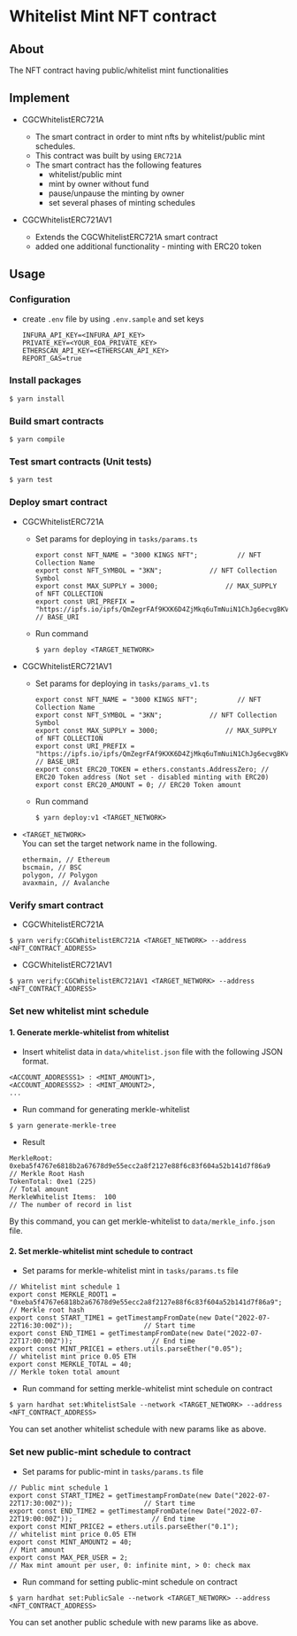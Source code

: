 # Whitelist Mint NFT contract

## About

The NFT contract having public/whitelist mint functionalities

## Implement

- CGCWhitelistERC721A

  - The smart contract in order to mint nfts by whitelist/public mint schedules.
  - This contract was built by using `ERC721A`
  - The smart contract has the following features
    - whitelist/public mint
    - mint by owner without fund
    - pause/unpause the minting by owner
    - set several phases of minting schedules
  
- CGCWhitelistERC721AV1
  - Extends the CGCWhitelistERC721A smart contract
  - added one additional functionality - minting with ERC20 token

## Usage

### Configuration

- create `.env` file by using `.env.sample` and set keys
  ```
  INFURA_API_KEY=<INFURA_API_KEY>
  PRIVATE_KEY=<YOUR_EOA_PRIVATE_KEY>
  ETHERSCAN_API_KEY=<ETHERSCAN_API_KEY>
  REPORT_GAS=true
  ```

### Install packages

```
$ yarn install
```

### Build smart contracts

```
$ yarn compile
```

### Test smart contracts (Unit tests)

```
$ yarn test
```

### Deploy smart contract

- CGCWhitelistERC721A
  - Set params for deploying in `tasks/params.ts`

    ```
    export const NFT_NAME = "3000 KINGS NFT";          // NFT Collection Name
    export const NFT_SYMBOL = "3KN";            // NFT Collection Symbol
    export const MAX_SUPPLY = 3000;                 // MAX_SUPPLY of NFT COLLECTION
    export const URI_PREFIX = "https://ipfs.io/ipfs/QmZegrFAf9KXK6D4ZjMkq6uTmNuiN1ChJg6ecvgBKV8vWK/";   // BASE_URI
    ```

  - Run command

    ```
    $ yarn deploy <TARGET_NETWORK>
    ```

- CGCWhitelistERC721AV1
  - Set params for deploying in `tasks/params_v1.ts`

    ```
    export const NFT_NAME = "3000 KINGS NFT";          // NFT Collection Name
    export const NFT_SYMBOL = "3KN";            // NFT Collection Symbol
    export const MAX_SUPPLY = 3000;                 // MAX_SUPPLY of NFT COLLECTION
    export const URI_PREFIX = "https://ipfs.io/ipfs/QmZegrFAf9KXK6D4ZjMkq6uTmNuiN1ChJg6ecvgBKV8vWK/";   // BASE_URI
    export const ERC20_TOKEN = ethers.constants.AddressZero; // ERC20 Token address (Not set - disabled minting with ERC20)
    export const ERC20_AMOUNT = 0; // ERC20 Token amount
    ```

  - Run command

    ```
    $ yarn deploy:v1 <TARGET_NETWORK>
    ```
  
- `<TARGET_NETWORK>`  
  You can set the target network name in the following.
  ```
  ethermain, // Ethereum
  bscmain, // BSC
  polygon, // Polygon
  avaxmain, // Avalanche
  ```

### Verify smart contract

- CGCWhitelistERC721A
```
$ yarn verify:CGCWhitelistERC721A <TARGET_NETWORK> --address <NFT_CONTRACT_ADDRESS>
```

- CGCWhitelistERC721AV1
```
$ yarn verify:CGCWhitelistERC721AV1 <TARGET_NETWORK> --address <NFT_CONTRACT_ADDRESS>
```

### Set new whitelist mint schedule

#### 1. Generate merkle-whitelist from whitelist

- Insert whitelist data in `data/whitelist.json` file with the following JSON format.

```
<ACCOUNT_ADDRESSS1> : <MINT_AMOUNT1>,
<ACCOUNT_ADDRESSS2> : <MINT_AMOUNT2>,
...
```

- Run command for generating merkle-whitelist

```
$ yarn generate-merkle-tree
```

- Result

```
MerkleRoot:  0xeba5f4767e6818b2a67678d9e55ecc2a8f2127e88f6c83f604a52b141d7f86a9     // Merkle Root Hash
TokenTotal: 0xe1 (225)                                                              // Total amount
MerkleWhitelist Items:  100                                                         // The number of record in list
```

By this command, you can get merkle-whitelist to `data/merkle_info.json` file.

#### 2. Set merkle-whitelist mint schedule to contract

- Set params for merkle-whitelist mint in `tasks/params.ts` file

```
// Whitelist mint schedule 1
export const MERKLE_ROOT1 = "0xeba5f4767e6818b2a67678d9e55ecc2a8f2127e88f6c83f604a52b141d7f86a9";   // Merkle root hash
export const START_TIME1 = getTimestampFromDate(new Date("2022-07-22T16:30:00Z"));                  // Start time
export const END_TIME1 = getTimestampFromDate(new Date("2022-07-22T17:00:00Z"));                    // End time
export const MINT_PRICE1 = ethers.utils.parseEther("0.05");                                         // whitelist mint price 0.05 ETH
export const MERKLE_TOTAL = 40;                                                                     // Merkle token total amount
```

- Run command for setting merkle-whitelist mint schedule on contract

```
$ yarn hardhat set:WhitelistSale --network <TARGET_NETWORK> --address <NFT_CONTRACT_ADDRESS>
```

You can set another whitelist schedule with new params like as above.

### Set new public-mint schedule to contract

- Set params for public-mint in `tasks/params.ts` file

```
// Public mint schedule 1
export const START_TIME2 = getTimestampFromDate(new Date("2022-07-22T17:30:00Z"));                  // Start time
export const END_TIME2 = getTimestampFromDate(new Date("2022-07-22T19:00:00Z"));                    // End time
export const MINT_PRICE2 = ethers.utils.parseEther("0.1");                                          // whitelist mint price 0.05 ETH
export const MINT_AMOUNT2 = 40;                                                                     // Mint amount
export const MAX_PER_USER = 2;                                                                      // Max mint amount per user, 0: infinite mint, > 0: check max
```

- Run command for setting public-mint schedule on contract

```
$ yarn hardhat set:PublicSale --network <TARGET_NETWORK> --address <NFT_CONTRACT_ADDRESS>
```

You can set another public schedule with new params like as above.
